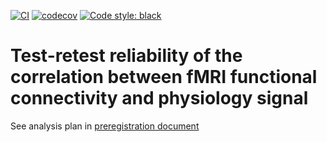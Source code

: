 [![CI](https://github.com/htwangtw/physiogradient/actions/workflows/main.yml/badge.svg)](https://github.com/htwangtw/physiogradient/actions/workflows/main.yml)
[![codecov](https://codecov.io/gh/htwangtw/physiogradient/branch/main/graph/badge.svg?token=kwf3L4PPyE)](https://codecov.io/gh/htwangtw/physiogradient)
[![Code style: black](https://img.shields.io/badge/code%20style-black-000000.svg)](https://github.com/psf/black)
# Test-retest reliability of the correlation between fMRI functional connectivity and physiology signal
See analysis plan in [preregistration document](preregisteration.md)